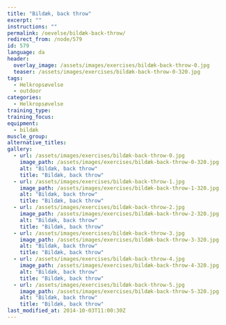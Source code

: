```yaml
---
title: "Bildæk, back throw"
excerpt: ""
instructions: ""
permalink: /oevelse/bildæk-back-throw/
redirect_from: /node/579
id: 579
language: da
header:
  overlay_image: /assets/images/exercises/bildæk-back-throw-0.jpg
  teaser: /assets/images/exercises/bildæk-back-throw-0-320.jpg
tags:
  - Helkropsøvelse
  - outdoor
categories:
  - Helkropsøvelse
training_type: 
training_focus: 
equipment:
  - bildæk
muscle_group:
alternative_titles:
gallery:
  - url: /assets/images/exercises/bildæk-back-throw-0.jpg
    image_path: /assets/images/exercises/bildæk-back-throw-0-320.jpg
    alt: "Bildæk, back throw"
    title: "Bildæk, back throw"
  - url: /assets/images/exercises/bildæk-back-throw-1.jpg
    image_path: /assets/images/exercises/bildæk-back-throw-1-320.jpg
    alt: "Bildæk, back throw"
    title: "Bildæk, back throw"
  - url: /assets/images/exercises/bildæk-back-throw-2.jpg
    image_path: /assets/images/exercises/bildæk-back-throw-2-320.jpg
    alt: "Bildæk, back throw"
    title: "Bildæk, back throw"
  - url: /assets/images/exercises/bildæk-back-throw-3.jpg
    image_path: /assets/images/exercises/bildæk-back-throw-3-320.jpg
    alt: "Bildæk, back throw"
    title: "Bildæk, back throw"
  - url: /assets/images/exercises/bildæk-back-throw-4.jpg
    image_path: /assets/images/exercises/bildæk-back-throw-4-320.jpg
    alt: "Bildæk, back throw"
    title: "Bildæk, back throw"
  - url: /assets/images/exercises/bildæk-back-throw-5.jpg
    image_path: /assets/images/exercises/bildæk-back-throw-5-320.jpg
    alt: "Bildæk, back throw"
    title: "Bildæk, back throw"
last_modified_at: 2014-10-03T11:00:30Z
---
```




